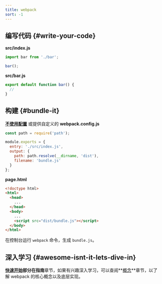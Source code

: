 ```yaml
---
title: webpack
sort: -1
---
```


## 编写代码 {#write-your-code}

<div class="splash__wrap">
<div class="splash__left">

__src/index.js__

```js
import bar from './bar';

bar();
```

</div>
<div class="splash__right">

__src/bar.js__

```js
export default function bar() {
  //
}
```

</div>
</div>


## 构建 {#bundle-it}

<div class="splash__wrap">
<div class="splash__left">

__[不使用配置](https://youtu.be/3Nv9muOkb6k?t=21293)__ 或提供自定义的 __webpack.config.js__

```js
const path = require('path');

module.exports = {
  entry: './src/index.js',
  output: {
    path: path.resolve(__dirname, 'dist'),
    filename: 'bundle.js'
  }
};
```

</div>
<div class="splash__right">

__page.html__

```html
<!doctype html>
<html>
  <head>
    ...
  </head>
  <body>
    ...
    <script src="dist/bundle.js"></script>
  </body>
</html>
```

</div>
</div>

在控制台运行 `webpack` 命令，生成 `bundle.js`。

## 深入学习 {#awesome-isnt-it-lets-dive-in}

**[快速开始](/guides/getting-started)**部分在**指南**章节，如果有兴趣深入学习，可以查阅**[概念](/concepts)**章节，以了解 webpack 的核心概念以及底层实现。

